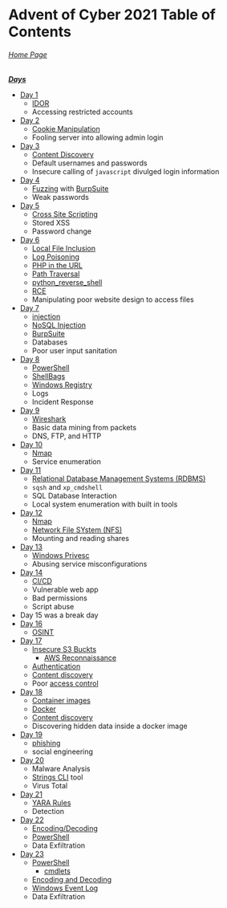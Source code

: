 # Advent of Cyber 2021 Table of Contents

###### [Home Page](https://tryhackme.com/room/adventofcyber3)

***<u>Days</u>***

- [Day 1](Day%201%20-%20Advent%20of%20Cyber%202021.md)
	- [IDOR](../../../knowledge-base/vulnerabilities/insecure_direct_object_reference-IDOR.md)
	- Accessing restricted accounts
- [Day 2](Day%202%20%20-%20Advent%20of%20Cyber%202021.md)
	- [Cookie Manipulation](../../../knowledge-base/vulnerabilities/cookie_manipulation.md)
	- Fooling server into allowing admin login
- [Day 3](Day%203%20%20-%20Advent%20of%20Cyber%202021.md)
	- [Content Discovery](../../../knowledge-base/concepts/web_tech/content_discovery.md)
	- Default usernames and passwords
	- Insecure calling of `javascript` divulged login information
- [Day 4](Day%204%20%20-%20Advent%20of%20Cyber%202021.md)
	- [Fuzzing](../../../knowledge-base/concepts/fuzzing.md) with [BurpSuite](../../../tools_and_tricks/tools/red/BurpSuite.md)
	- Weak passwords
- [Day 5](Day%205%20-%20Advent%20of%20Cyber%202021.md)
	- [Cross Site Scripting](../../../knowledge-base/vulnerabilities/cross_site_scripting_xss.md)
	- Stored XSS
	- Password change
- [Day 6](Day%206%20-%20Advent%20of%20Cyber%202021.md)
	- [Local File Inclusion](../../../knowledge-base/vulnerabilities/local_file_inclusion_LFI.md)
	- [Log Poisoning](../../../knowledge-base/vulnerabilities/log_poisoning.md)
	- [PHP in the URL](../../../tools_and_tricks/tricks/php_in_url.md)
	- [Path Traversal](../../../knowledge-base/vulnerabilities/path_traversal.md)
	- [python_reverse_shell](../../../exploits/reverse_shells/python/python_reverse_shell.py)
	- [RCE](../../../knowledge-base/vulnerabilities/remote_code_execution_rce.md)
	- Manipulating poor website design to access files
- [Day 7](Day%207%20-%20Advent%20of%20Cyber%202021.md)
	- [injection](../../../knowledge-base/vulnerabilities/injection.md)
	- [NoSQL Injection](../../../knowledge-base/vulnerabilities/nosql_injection.md)
	- [BurpSuite](../../../tools_and_tricks/tools/red/BurpSuite.md)
	- Databases
	- Poor user input sanitation
- [Day 8](Day%208%20-%20Advent%20of%20Cyber%202021.md)
	- [PowerShell](../../../tools_and_tricks/tools/powershell.md)
	- [ShellBags](../../../knowledge-base/concepts/shellbags.md)
	- [Windows Registry](../../../knowledge-base/concepts/windows_registry.md)
	- Logs
	- Incident Response
- [Day 9](Day%209%20-%20Advent%20of%20Cyber%202021.md)
	- [Wireshark](../../../tools_and_tricks/tools/wireshark.md)
	- Basic data mining from packets
	- DNS, FTP, and HTTP
- [Day 10](Day%2010%20-%20Advent%20of%20Cyber%202021.md)
	- [Nmap](../../../tools_and_tricks/tools/Nmap.md)
	- Service enumeration
- [Day 11](Day%2011%20-%20Advent%20of%20Cyber%202021.md)
	- [Relational Database Management Systems (RDBMS)](../../../knowledge-base/concepts/sql_rdbms.md)
	- `sqsh` and `xp_cmdshell`
	- SQL Database Interaction
	- Local system enumeration with built in tools
- [Day 12](Day%2012%20-%20Advent%20of%20Cyber%202021.md)
	- [Nmap](../../../tools_and_tricks/tools/Nmap.md)
	- [Network File SYstem (NFS)](../../../knowledge-base/concepts/network_file_system_nfs.md)
	- Mounting and reading shares
- [Day 13](AoC-2021_Day13.md)
	- [Windows Privesc](../../../knowledge-base/vulnerabilities/privesc.md#Windows)
	- Abusing service misconfigurations
- [Day 14](AoC-2021_Day14.md)
	- [CI/CD](../../../knowledge-base/concepts/cicd.md)
	- Vulnerable web app
	- Bad permissions
	- Script abuse
- Day 15 was a break day
- [Day 16](AoC-2021_Day16.md)
	- [OSINT](../../../knowledge-base/concepts/OSINT.md)
- [Day 17](AoC-2021_Day17.md)
	- [Insecure S3 Buckts](../../../knowledge-base/vulnerabilities/insecure_s3_bucket_access.md)
		- [AWS Reconnaissance](../../../knowledge-base/vulnerabilities/insecure_s3_bucket_access.md#Reconnaissance)
	- [Authentication](../../../knowledge-base/concepts/authentication.md)
	- [Content discovery](../../../knowledge-base/concepts/web_tech/content_discovery.md)
	- Poor [access control](../../../knowledge-base/concepts/access_control.md)
- [Day 18](AoC-2021_Day18.md)
	- [Container images](../../../knowledge-base/concepts/container_images.md)
	- [Docker](../../../knowledge-base/concepts/docker.md)
	- [Content discovery](../../../knowledge-base/concepts/web_tech/content_discovery.md)
	- Discovering hidden data inside a docker image
- [Day 19](AoC-2021_Day19.md)
	- [phishing](../../../knowledge-base/concepts/phishing.md)
	- social engineering
- [Day 20](AoC-2021_Day20.md)
	- Malware Analysis
	- [Strings CLI](../../../tools_and_tricks/useful_binaries/strings_cli.md) tool
	- Virus Total
- [Day 21](AoC-2021_Day21.md)
	- [YARA Rules](../../../knowledge-base/concepts/yara_rules.md)
	- Detection
- [Day 22](AoC-2021_Day22.md)
	- [Encoding/Decoding](../../../knowledge-base/concepts/encoding_decoding.md)
	- [PowerShell](../../../tools_and_tricks/tools/powershell.md)
	- Data Exfiltration
- [Day 23](AoC-2021_Day23.md)
	- [PowerShell](../../../tools_and_tricks/tools/powershell.md)
		- [cmdlets](../../../tools_and_tricks/tools/powershell.md#command-lets)
	- [Encoding and Decoding](../../../knowledge-base/concepts/encoding_decoding.md)
	- [Windows Event Log](../../../knowledge-base/concepts/windows_event_log.md)
	- Data Exfiltration